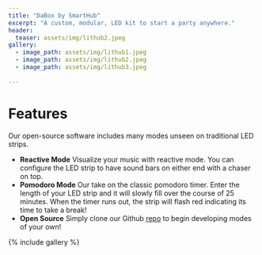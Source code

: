 ```yaml
---
title: "DaBox by SmartHub"
excerpt: "A custom, modular, LED kit to start a party anywhere."
header:
  teaser: assets/img/lithub2.jpeg
gallery:
  - image_path: assets/img/lithub1.jpeg
  - image_path: assets/img/lithub2.jpeg
  - image_path: assets/img/lithub3.jpeg
   
---
```


# Features
Our open-source software includes many modes unseen on traditional LED strips.
* **Reactive Mode** Visualize your music with reactive mode. You can configure the LED strip to have sound bars on either end with a chaser on top. 
* **Pomodoro Mode** Our take on the classic pomodoro timer. Enter the length of your LED strip and it will slowly fill over the course of 25 minutes. When the timer runs out, the strip will flash red indicating its time to take a break!
* **Open Source** Simply clone our Github [repo](https://github.com/delgadjd/smarthub) to begin developing modes of your own!

{% include gallery %}
